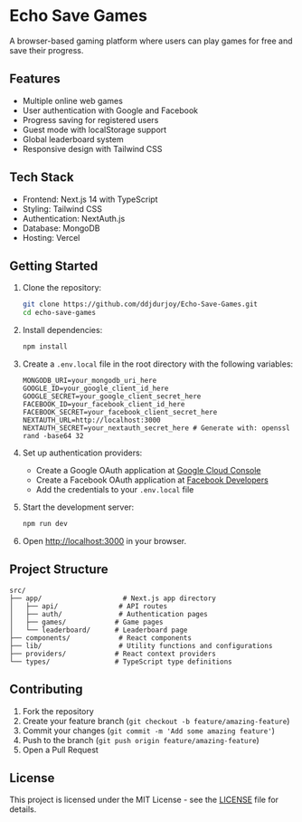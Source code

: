# Echo Save Games

A browser-based gaming platform where users can play games for free and save their progress.

## Features

- Multiple online web games
- User authentication with Google and Facebook
- Progress saving for registered users
- Guest mode with localStorage support
- Global leaderboard system
- Responsive design with Tailwind CSS

## Tech Stack

- Frontend: Next.js 14 with TypeScript
- Styling: Tailwind CSS
- Authentication: NextAuth.js
- Database: MongoDB
- Hosting: Vercel

## Getting Started

1. Clone the repository:
   ```bash
   git clone https://github.com/ddjdurjoy/Echo-Save-Games.git
   cd echo-save-games
   ```

2. Install dependencies:
   ```bash
   npm install
   ```

3. Create a `.env.local` file in the root directory with the following variables:
   ```
   MONGODB_URI=your_mongodb_uri_here
   GOOGLE_ID=your_google_client_id_here
   GOOGLE_SECRET=your_google_client_secret_here
   FACEBOOK_ID=your_facebook_client_id_here
   FACEBOOK_SECRET=your_facebook_client_secret_here
   NEXTAUTH_URL=http://localhost:3000
   NEXTAUTH_SECRET=your_nextauth_secret_here # Generate with: openssl rand -base64 32
   ```

4. Set up authentication providers:
   - Create a Google OAuth application at [Google Cloud Console](https://console.cloud.google.com/)
   - Create a Facebook OAuth application at [Facebook Developers](https://developers.facebook.com/)
   - Add the credentials to your `.env.local` file

5. Start the development server:
   ```bash
   npm run dev
   ```

6. Open [http://localhost:3000](http://localhost:3000) in your browser.

## Project Structure

```
src/
├── app/                    # Next.js app directory
│   ├── api/               # API routes
│   ├── auth/              # Authentication pages
│   ├── games/            # Game pages
│   └── leaderboard/      # Leaderboard page
├── components/            # React components
├── lib/                   # Utility functions and configurations
├── providers/            # React context providers
└── types/                # TypeScript type definitions
```

## Contributing

1. Fork the repository
2. Create your feature branch (`git checkout -b feature/amazing-feature`)
3. Commit your changes (`git commit -m 'Add some amazing feature'`)
4. Push to the branch (`git push origin feature/amazing-feature`)
5. Open a Pull Request

## License

This project is licensed under the MIT License - see the [LICENSE](LICENSE) file for details. 